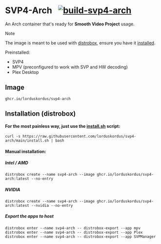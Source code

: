 # SVP4-Arch &nbsp; [![build-svp4-arch](https://github.com/lorduskordus/svp4-arch/actions/workflows/build.yml/badge.svg)](https://github.com/lorduskordus/svp4-arch/actions/workflows/build.yml)

An Arch container that's ready for **Smooth Video Project** usage.

> [!NOTE]
> The image is meant to be used with [distrobox](https://github.com/89luca89/distrobox), ensure you have it [installed](https://github.com/89luca89/distrobox?tab=readme-ov-file#installation).

Preinstalled:

* SVP4
* MPV (preconfigured to work with SVP and HW decoding)
* Plex Desktop

## Image

```
ghcr.io/lorduskordus/svp4-arch
```

## Installation (distrobox)

#### For the most painless way, just use the [install.sh](https://github.com/lorduskordus/svp4-arch/blob/main/install.sh) script:


```
curl -s https://raw.githubusercontent.com/lorduskordus/svp4-arch/main/install.sh | bash
```

#### Manual installation:

##### Intel / AMD
```
distrobox create --name svp4-arch --image ghcr.io/lorduskordus/svp4-arch:latest --no-entry
```

##### NVIDIA
```
distrobox create --name svp4-arch --image ghcr.io/lorduskordus/svp4-arch:latest --nvidia --no-entry
```

##### Export the apps to host
```
distrobox enter --name svp4-arch -- distrobox-export --app mpv
distrobox enter --name svp4-arch -- distrobox-export --app Plex
distrobox enter --name svp4-arch -- distrobox-export --app SVPManager
```
